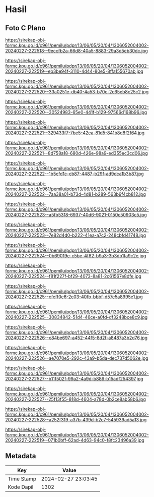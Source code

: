 # Hasil

## Foto C Plano

https://sirekap-obj-formc.kpu.go.id/c961/pemilu/pdpr/13/06/05/20/04/1306052004002-20240227-222518--9eccfb2a-66d8-40a5-8883-29a3d5eb30dc.jpg

https://sirekap-obj-formc.kpu.go.id/c961/pemilu/pdpr/13/06/05/20/04/1306052004002-20240227-222519--eb3be94f-3110-4d44-80e5-8ffa155670ab.jpg

https://sirekap-obj-formc.kpu.go.id/c961/pemilu/pdpr/13/06/05/20/04/1306052004002-20240227-222520--33a0251e-db40-4a53-b70c-2c65eb8c25c2.jpg

https://sirekap-obj-formc.kpu.go.id/c961/pemilu/pdpr/13/06/05/20/04/1306052004002-20240227-222520--30524983-65e0-441f-b129-97566d168b96.jpg

https://sirekap-obj-formc.kpu.go.id/c961/pemilu/pdpr/13/06/05/20/04/1306052004002-20240227-222521--329433f7-7be5-42ea-81d5-841b8d8f2f64.jpg

https://sirekap-obj-formc.kpu.go.id/c961/pemilu/pdpr/13/06/05/20/04/1306052004002-20240227-222521--8d758a18-680d-426e-98a9-ed355ec3cd06.jpg

https://sirekap-obj-formc.kpu.go.id/c961/pemilu/pdpr/13/06/05/20/04/1306052004002-20240227-222522--1b5cfd1c-cb87-4487-b29f-ad9dca1b3b87.jpg

https://sirekap-obj-formc.kpu.go.id/c961/pemilu/pdpr/13/06/05/20/04/1306052004002-20240227-222522--7aa38a01-b73d-4d81-b289-563b9f4cb812.jpg

https://sirekap-obj-formc.kpu.go.id/c961/pemilu/pdpr/13/06/05/20/04/1306052004002-20240227-222523--a5fb5318-6937-40d6-9021-0150c50903c5.jpg

https://sirekap-obj-formc.kpu.go.id/c961/pemilu/pdpr/13/06/05/20/04/1306052004002-20240227-222523--7e82d4d0-b222-41ea-a7c2-248cbfd41748.jpg

https://sirekap-obj-formc.kpu.go.id/c961/pemilu/pdpr/13/06/05/20/04/1306052004002-20240227-222524--0b69019e-c5be-4f82-b9a3-3b3db1fa9c2e.jpg

https://sirekap-obj-formc.kpu.go.id/c961/pemilu/pdpr/13/06/05/20/04/1306052004002-20240227-222524--f81f227f-bf29-4073-8a81-2c61567e8dfe.jpg

https://sirekap-obj-formc.kpu.go.id/c961/pemilu/pdpr/13/06/05/20/04/1306052004002-20240227-222525--cfeff0e6-2c03-40fb-bbbf-d57e5a8995e1.jpg

https://sirekap-obj-formc.kpu.go.id/c961/pemilu/pdpr/13/06/05/20/04/1306052004002-20240227-222525--30834842-51d4-46ce-a0fd-df3248bce8c9.jpg

https://sirekap-obj-formc.kpu.go.id/c961/pemilu/pdpr/13/06/05/20/04/1306052004002-20240227-222526--c84be697-a452-44f5-8d2f-a8487a3b2d76.jpg

https://sirekap-obj-formc.kpu.go.id/c961/pemilu/pdpr/13/06/05/20/04/1306052004002-20240227-222526--ae7070e5-292c-43a9-b5da-dec737d5062e.jpg

https://sirekap-obj-formc.kpu.go.id/c961/pemilu/pdpr/13/06/05/20/04/1306052004002-20240227-222527--b11f502f-99a2-4a9d-b886-b15adf254397.jpg

https://sirekap-obj-formc.kpu.go.id/c961/pemilu/pdpr/13/06/05/20/04/1306052004002-20240227-222527--25f13f55-818d-4604-a78d-0b2ce8ab58b6.jpg

https://sirekap-obj-formc.kpu.go.id/c961/pemilu/pdpr/13/06/05/20/04/1306052004002-20240227-222528--a252f319-a37b-439d-b2c7-545939ad5a13.jpg

https://sirekap-obj-formc.kpu.go.id/c961/pemilu/pdpr/13/06/05/20/04/1306052004002-20240227-222519--071b0bff-62ad-4d63-94c0-f8fc23496a39.jpg


## Metadata

| Key        | Value               |
| ---------- | ------------------- |
| Time Stamp | 2024-02-27 23:03:45 |
| Kode Dapil | 1302                |



